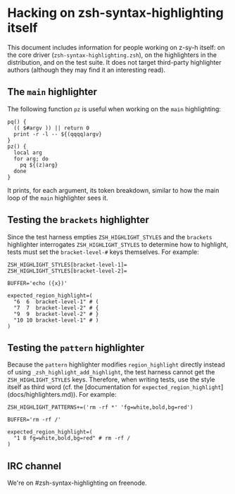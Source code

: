 Hacking on zsh-syntax-highlighting itself
=========================================

This document includes information for people working on z-sy-h itself: on the
core driver (`zsh-syntax-highlighting.zsh`), on the highlighters in the
distribution, and on the test suite.  It does not target third-party
highlighter authors (although they may find it an interesting read).

The `main` highlighter
----------------------

The following function `pz` is useful when working on the `main` highlighting:

    pq() {
      (( $#argv )) || return 0
      print -r -l -- ${(qqqq)argv}
    }
    pz() {
      local arg
      for arg; do
        pq ${(z)arg}
      done
    }

It prints, for each argument, its token breakdown, similar to how the main
loop of the `main` highlighter sees it.

Testing the `brackets` highlighter
----------------------------------

Since the test harness empties `ZSH_HIGHLIGHT_STYLES` and the `brackets`
highlighter interrogates `ZSH_HIGHLIGHT_STYLES` to determine how to highlight,
tests must set the `bracket-level-#` keys themselves.  For example:

    ZSH_HIGHLIGHT_STYLES[bracket-level-1]=
    ZSH_HIGHLIGHT_STYLES[bracket-level-2]=
    
    BUFFER='echo ({x})'
    
    expected_region_highlight=(
      "6  6  bracket-level-1" # (
      "7  7  bracket-level-2" # {
      "9  9  bracket-level-2" # }
      "10 10 bracket-level-1" # )
    )

Testing the `pattern` highlighter
---------------------------------

Because the `pattern` highlighter modifies `region_highlight` directly instead
of using `_zsh_highlight_add_highlight`, the test harness cannot get the
`ZSH_HIGHLIGHT_STYLES` keys.  Therefore, when writing tests, use the style
itself as third word (cf. the [documentation for `expected_region_highlight`]
(docs/highlighters.md)).  For example:

    ZSH_HIGHLIGHT_PATTERNS+=('rm -rf *' 'fg=white,bold,bg=red')
    
    BUFFER='rm -rf /'
    
    expected_region_highlight=(
      "1 8 fg=white,bold,bg=red" # rm -rf /
    )

IRC channel
-----------

We're on #zsh-syntax-highlighting on freenode.

